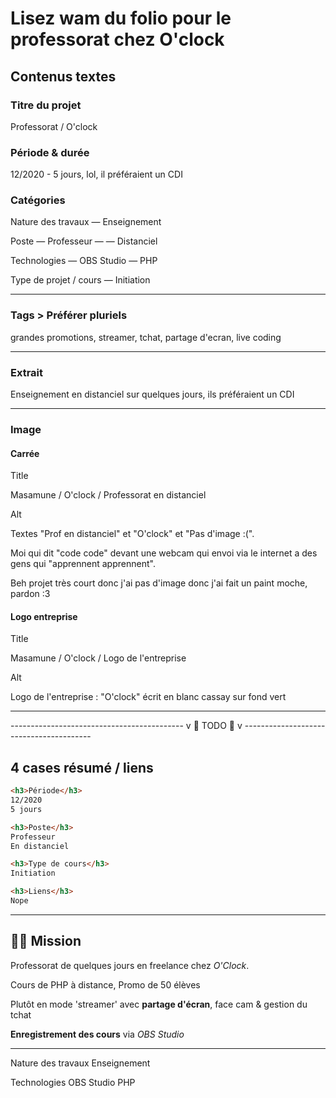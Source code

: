 # Lisez wam du folio pour le professorat chez O'clock

## Contenus textes

### Titre du projet

Professorat / O'clock

### Période & durée

12/2020 - 5 jours, lol, il préféraient un CDI

### Catégories

Nature des travaux
— Enseignement

Poste
— Professeur
— — Distanciel

Technologies
— OBS Studio
— PHP

Type de projet / cours
— Initiation

---

### Tags > Préférer pluriels

grandes promotions, streamer, tchat, partage d'ecran, live coding

---

### Extrait

Enseignement en distanciel sur quelques jours, ils préféraient un CDI

---

### Image

#### Carrée

Title

Masamune / O'clock / Professorat en distanciel

Alt

Textes "Prof en distanciel" et "O'clock" et "Pas d'image :(".

Moi qui dit "code code" devant une webcam qui envoi via le internet a des gens qui "apprennent apprennent".

Beh projet très court donc j'ai pas d'image donc j'ai fait un paint moche, pardon :3

#### Logo entreprise

Title

Masamune / O'clock / Logo de l'entreprise

Alt

Logo de l'entreprise : "O'clock" écrit en blanc cassay sur fond vert

---

------------------------------------------- v 🌱 TODO 🌱 v ----------------------------------------
## 4 cases résumé / liens

```html
<h3>Période</h3>
12/2020
5 jours

<h3>Poste</h3>
Professeur
En distanciel

<h3>Type de cours</h3>
Initiation

<h3>Liens</h3>
Nope
```

---

## 👨‍🏫 Mission

Professorat de quelques jours en freelance chez *O'Clock*.

Cours de PHP à distance, Promo de 50 élèves

Plutôt en mode 'streamer' avec **partage d'écran**, face cam & gestion du tchat

**Enregistrement des cours** via *OBS Studio*

---

Nature des travaux
Enseignement

Technologies
OBS Studio
PHP
